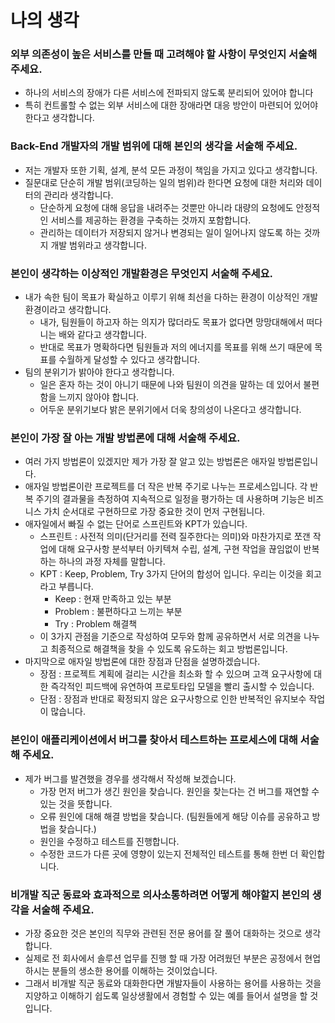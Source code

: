 # 나의 생각

### 외부 의존성이 높은 서비스를 만들 때 고려해야 할 사항이 무엇인지 서술해 주세요.
- 하나의 서비스의 장애가 다른 서비스에 전파되지 않도록 분리되어 있어야 합니다
- 특히 컨트롤할 수 없는 외부 서비스에 대한 장애라면 대응 방안이 마련되어 있어야 한다고 생각합니다.

### Back-End 개발자의 개발 범위에 대해 본인의 생각을 서술해 주세요.
- 저는 개발자 또한 기획, 설계, 분석 모든 과정이 책임을 가지고 있다고 생각합니다.
- 질문대로 단순히 개발 범위(코딩하는 일의 범위)라 한다면 요청에 대한 처리와 데이터의 관리라 생각합니다.
  - 단순하게 요청에 대해 응답을 내려주는 것뿐만 아니라 대량의 요청에도 안정적인 서비스를 제공하는 환경을 구축하는 것까지 포함합니다.
  - 관리하는 데이터가 저장되지 않거나 변경되는 일이 일어나지 않도록 하는 것까지 개발 범위라고 생각합니다.

### 본인이 생각하는 이상적인 개발환경은 무엇인지 서술해 주세요.
- 내가 속한 팀이 목표가 확실하고 이루기 위해 최선을 다하는 환경이 이상적인 개발환경이라고 생각합니다.
  - 내가, 팀원들이 하고자 하는 의지가 많더라도 목표가 없다면 망망대해에서 떠다니는 배와 같다고 생각합니다.
  - 반대로 목표가 명확하다면 팀원들과 저의 에너지를 목표를 위해 쓰기 때문에 목표를 수월하게 달성할 수 있다고 생각합니다.
- 팀의 분위기가 밝아야 한다고 생각합니다.
  - 일은 혼자 하는 것이 아니기 때문에 나와 팀원이 의견을 말하는 데 있어서 불편함을 느끼지 않아야 합니다.
  - 어두운 분위기보다 밝은 분위기에서 더욱 창의성이 나온다고 생각합니다.

### 본인이 가장 잘 아는 개발 방법론에 대해 서술해 주세요.
- 여러 가지 방법론이 있겠지만 제가 가장 잘 알고 있는 방법론은 애자일 방법론입니다.
- 애자일 방법론이란 프로젝트를 더 작은 반복 주기로 나누는 프로세스입니다. 각 반복 주기의 결과물을 측정하여 지속적으로 일정을 평가하는 데 사용하며 기능은 비즈니스 가치 순서대로 구현하므로 가장 중요한 것이 먼저 구현됩니다.
- 애자일에서 빠질 수 없는 단어로 스프린트와 KPT가 있습니다.
  - 스프린트 : 사전적 의미(단거리를 전력 질주한다는 의미)와 마찬가지로 쪼갠 작업에 대해 요구사항 분석부터 아키텍쳐 수립, 설계, 구현 작업을 끊임없이 반복하는 하나의 과정 자체를 말합니다.
  - KPT : Keep, Problem, Try 3가지 단어의 합성어 입니다. 우리는 이것을 회고라고 부릅니다.
    - Keep : 현재 만족하고 있는 부분
    - Problem : 불편하다고 느끼는 부분
    - Try : Problem 해결책
  - 이 3가지 관점을 기준으로 작성하여 모두와 함께 공유하면서 서로 의견을 나누고 최종적으로 해결책을 찾을 수 있도록 유도하는 회고 방법론입니다.
- 마지막으로 애자일 방법론에 대한 장점과 단점을 설명하겠습니다.
  - 장점 : 프로젝트 계획에 걸리는 시간을 최소화 할 수 있으며 고객 요구사항에 대한 즉각적인 피드백에 유연하여 프로토타입 모델을 빨리 출시할 수 있습니다.
  - 단점 : 장점과 반대로 확정되지 않은 요구사항으로 인한 반복적인 유지보수 작업이 많습니다.

### 본인이 애플리케이션에서 버그를 찾아서 테스트하는 프로세스에 대해 서술해 주세요.
- 제가 버그를 발견했을 경우를 생각해서 작성해 보겠습니다.
  - 가장 먼저 버그가 생긴 원인을 찾습니다. 원인을 찾는다는 건 버그를 재연할 수 있는 것을 뜻합니다.
  - 오류 원인에 대해 해결 방법을 찾습니다. (팀원들에게 해당 이슈를 공유하고 방법을 찾습니다.)
  - 원인을 수정하고 테스트를 진행합니다.
  - 수정한 코드가 다른 곳에 영향이 있는지 전체적인 테스트를 통해 한번 더 확인합니다.

### 비개발 직군 동료와 효과적으로 의사소통하려면 어떻게 해야할지 본인의 생각을 서술해 주세요.
- 가장 중요한 것은 본인의 직무와 관련된 전문 용어를 잘 풀어 대화하는 것으로 생각합니다.
- 실제로 전 회사에서 솔루션 업무를 진행 할 때 가장 어려웠던 부분은 공정에서 현업 하시는 분들의 생소한 용어를 이해하는 것이었습니다.
- 그래서 비개발 직군 동료와 대화한다면 개발자들이 사용하는 용어를 사용하는 것을 지양하고 이해하기 쉽도록 일상생활에서 경험할 수 있는 예를 들어서 설명을 할 것입니다.